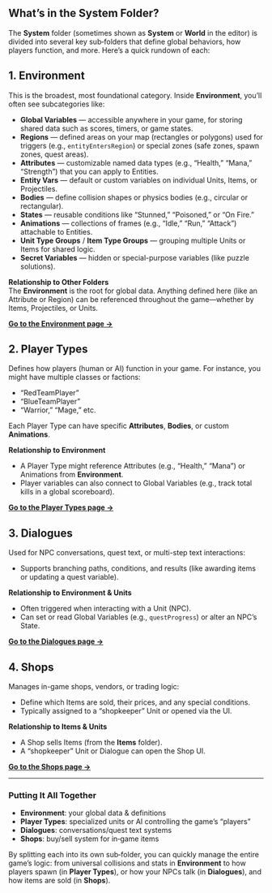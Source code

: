 ## What’s in the System Folder?

The **System** folder (sometimes shown as **System** or **World** in the editor) is divided into several key sub‐folders that define global behaviors, how players function, and more. Here’s a quick rundown of each:

## 1. Environment

This is the broadest, most foundational category. Inside **Environment**, you’ll often see subcategories like:

- **Global Variables** — accessible anywhere in your game, for storing shared data such as scores, timers, or game states.
- **Regions** — defined areas on your map (rectangles or polygons) used for triggers (e.g., `entityEntersRegion`) or special zones (safe zones, spawn zones, quest areas).
- **Attributes** — customizable named data types (e.g., “Health,” “Mana,” “Strength”) that you can apply to Entities.
- **Entity Vars** — default or custom variables on individual Units, Items, or Projectiles.
- **Bodies** — define collision shapes or physics bodies (e.g., circular or rectangular).
- **States** — reusable conditions like “Stunned,” “Poisoned,” or “On Fire.”
- **Animations** — collections of frames (e.g., “Idle,” “Run,” “Attack”) attachable to Entities.
- **Unit Type Groups** / **Item Type Groups** — grouping multiple Units or Items for shared logic.
- **Secret Variables** — hidden or special-purpose variables (like puzzle solutions).

**Relationship to Other Folders**  
The **Environment** is the root for global data. Anything defined here (like an Attribute or Region) can be referenced throughout the game—whether by Items, Projectiles, or Units.



[**Go to the Environment page →**](game-editor/entities-editor/system/Environment.md)

## 2. Player Types

Defines how players (human or AI) function in your game. For instance, you might have multiple classes or factions:

- “RedTeamPlayer”
- “BlueTeamPlayer”
- “Warrior,” “Mage,” etc.

Each Player Type can have specific **Attributes**, **Bodies**, or custom **Animations**.

**Relationship to Environment**  
- A Player Type might reference Attributes (e.g., “Health,” “Mana”) or Animations from **Environment**.  
- Player variables can also connect to Global Variables (e.g., track total kills in a global scoreboard).

[**Go to the Player Types page →**](game-editor/entities-editor/system/PlayerTypes.md)

## 3. Dialogues

Used for NPC conversations, quest text, or multi-step text interactions:

- Supports branching paths, conditions, and results (like awarding items or updating a quest variable).

**Relationship to Environment & Units**  
- Often triggered when interacting with a Unit (NPC).  
- Can set or read Global Variables (e.g., `questProgress`) or alter an NPC’s State.

[**Go to the Dialogues page →**](game-editor/entities-editor/system/dialogue.md)

## 4. Shops

Manages in-game shops, vendors, or trading logic:

- Define which Items are sold, their prices, and any special conditions.
- Typically assigned to a “shopkeeper” Unit or opened via the UI.

**Relationship to Items & Units**  
- A Shop sells Items (from the **Items** folder).  
- A “shopkeeper” Unit or Dialogue can open the Shop UI.

[**Go to the Shops page →**](game-editor/entities-editor/system/Shop.md)

---

### Putting It All Together
- **Environment**: your global data & definitions  
- **Player Types**: specialized units or AI controlling the game’s “players”  
- **Dialogues**: conversations/quest text systems  
- **Shops**: buy/sell system for in‐game items  

By splitting each into its own sub‐folder, you can quickly manage the entire game’s logic: from universal collisions and stats in **Environment** to how players spawn (in **Player Types**), or how your NPCs talk (in **Dialogues**), and how items are sold (in **Shops**).
